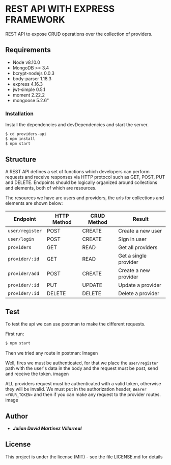 # REST API WITH EXPRESS FRAMEWORK

REST API to expose CRUD operations over the collection of providers.

## Requirements
- Node v8.10.0
- MongoDB >= 3.4
- bcrypt-nodejs 0.0.3
- body-parser 1.18.3
- express 4.16.3
- jwt-simple 0.5.1
- moment 2.22.2
- mongoose 5.2.6"

### Installation

Install the dependencies and devDependencies and start the server.

```sh
$ cd providers-api
$ npm install 
$ npm start
```

## Structure

A REST API defines a set of functions which developers can perform requests and receive responses via HTTP protocol such as GET, POST, PUT and DELETE. Endpoints should be logically organized around collections and elements, both of which are resources.

The resources we have are users and providers, the urls for collections and elements are shown below:

Endpoint |HTTP Method | CRUD Method | Result
-- | -- |-- |--
`user/register`| POST| CREATE| Create a new user
`user/login`|POST| CREATE | Sign in user
`providers` | GET | READ | Get all providers
`provider/:id` | GET | READ | Get a single provider
`provider/add`| POST | CREATE | Create a new provider
`provider/:id` | PUT | UPDATE | Update a provider
`provider/:id` | DELETE | DELETE | Delete a provider


## Test 
To test the api we can use postman to make the different requests.

First run:
``` sh 
$ npm start  
```

Then we tried any route in postman:
Imagen

Well, fires we must be authenticated, for that we place the `user/register` path with the user's data in the body and the request must be post, send and receive the token.
imagen

ALL providers request must be authenticated with a valid token, otherwise they will be invalid. We must put in the authorization header, `Bearer <YOUR_TOKEN>` and then if you can make any request to the provider routes.
image

## Author

- ***Julian David Martinez Villarreal***

## License

This project is under the license (MIT) - see the file LICENSE.md for details

